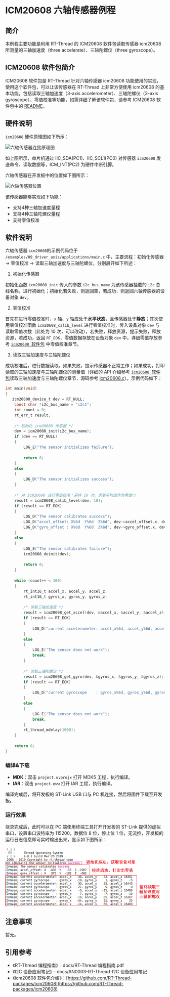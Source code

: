 # ICM20608 六轴传感器例程

## 简介

本例程主要功能是利用 RT-Thread 的 ICM20608 软件包读取传感器 icm20608 所测量的三轴加速度（three accelerate）、三轴陀螺仪（three gyroscope）。

## ICM20608 软件包简介

ICM20608 软件包是 RT-Thread 针对六轴传感器 icm20608 功能使用的实现，使用这个软件包，可以让该传感器在 RT-Thread 上非常方便使用 icm20608 的基本功能，包括读取三轴加速度（3-axis accelerometer）、三轴陀螺仪（3-axis gyroscope）、零值校准等功能，如需详细了解该软件包，请参考 ICM20608 软件包中的 [README](https://github.com/RT-Thread-packages/icm20608/blob/master/README.md)。

## 硬件说明

`icm20608` 硬件原理图如下所示：

![六轴传感器连接原理图](../../docs/figures/09_driver_axis/icm20608-hardware.png)

如上图所示，单片机通过 IIC_SDA(PC1)、IIC_SCL1(PC0) 对传感器 `icm20608` 发送命令、读取数据等，ICM_INT(PC2) 为硬件中断引脚。

六轴传感器在开发板中的位置如下图所示：

![六轴传感器位置](../../docs/figures/09_driver_axis/icm20608-location.png)

该传感器能够实现如下功能：

- 支持4种三轴加速度量程
- 支持4种三轴陀螺仪量程
- 支持零值校准

## 软件说明

六轴传感器 `icm20608`的示例代码位于 `/examples/09_driver_axis/applications/main.c` 中，主要流程：初始化传感器 -> 零值校准 -> 读取三轴加速度与三轴陀螺仪，分别展开如下所述：

1. 初始化传感器

初始化函数 `icm20608_init` 传入的参数 `i2c_bus_name` 为该传感器挂载的 `i2c` 总线名称，进行初始化；初始化若失败，则返回空，若成功，则返回六轴传感器的设备对象 `dev`。

2. 零值校准

首先在进行零值校准时，`x` 轴、`y` 轴应处于**水平状态**，且传感器处于**静态**；其次使用零值校准函数 `icm20608_calib_level` 进行零值校准时，传入设备对象 `dev` 与 读取零值次数（此处为 10 次，可以改动），若失败，释放资源，提示失败，释放资源，若成功，返回 `RT_EOK`，零值数据存放在设备对象 `dev` 中，详细零值存放参考 [`icm20608 `软件包](https://github.com/RT-Thread-packages/icm20608) 中零值校准章节。

3. 读取三轴加速度与三轴陀螺仪

成功校准后，进行数据读取。如果失败，提示传感器不正常工作；如果成功，打印读取的三轴加速度与三轴陀螺仪的测量值（详细的 API 介绍参考 [`icm20608 `软件包](https://github.com/RT-Thread-packages/icm20608)读取三轴加速度与三轴陀螺仪章节，源码参考 [icm20608.c](https://github.com/RT-Thread-packages/icm20608/blob/master/icm20608.c)）。示例代码如下：

```c
int main(void)
{
   icm20608_device_t dev = RT_NULL;
    const char *i2c_bus_name = "i2c1";
    int count = 0;
    rt_err_t result;

    /* 初始化 icm20608 传感器 */
    dev = icm20608_init(i2c_bus_name);
    if (dev == RT_NULL)
    {
        LOG_E("The sensor initializes failure");

        return 0;
    }
    else
    {
        LOG_D("The sensor initializes success");
    }

    /* 对 icm20608 进行零值校准：采样 10 次，求取平均值作为零值*/
    result = icm20608_calib_level(dev, 10);
    if (result == RT_EOK)
    {
        LOG_D("The sensor calibrates success");
        LOG_D("accel_offset: X%6d  Y%6d  Z%6d", dev->accel_offset.x, dev->accel_offset.y, dev->accel_offset.z);
        LOG_D("gyro_offset : X%6d  Y%6d  Z%6d", dev->gyro_offset.x, dev->gyro_offset.y, dev->gyro_offset.z);
    }
    else
    {
        LOG_E("The sensor calibrates failure");
        icm20608_deinit(dev);

        return 0;
    }

    while (count++ < 100)
    {
        rt_int16_t accel_x, accel_y, accel_z;
        rt_int16_t gyros_x, gyros_y, gyros_z;

        /* 读取三轴加速度 */
        result = icm20608_get_accel(dev, &accel_x, &accel_y, &accel_z);
        if (result == RT_EOK)
        {
            LOG_D("current accelerometer: accel_x%6d, accel_y%6d, accel_z%6d", accel_x, accel_y, accel_z);
        }
        else
        {
            LOG_E("The sensor does not work");
            break;
        }

        /* 读取三轴陀螺仪 */
        result = icm20608_get_gyro(dev, &gyros_x, &gyros_y, &gyros_z);
        if (result == RT_EOK)
        {
            LOG_D("current gyroscope    : gyros_x%6d, gyros_y%6d, gyros_z%6d", gyros_x, gyros_y, gyros_z);
        }
        else
        {
            LOG_E("The sensor does not work");
            break;
        }
        rt_thread_mdelay(1000);
    }

    return 0;
}
```

### 编译&下载

- **MDK**：双击 `project.uvprojx` 打开 MDK5 工程，执行编译。
- **IAR**：双击 `project.eww` 打开 IAR 工程，执行编译。

编译完成后，将开发板的 ST-Link USB 口与 PC 机连接，然后将固件下载至开发板。

### 运行效果

烧录完成后，此时可以在 PC 端使用终端工具打开开发板的 ST-Link 提供的虚拟串口，设置串口波特率为 115200，数据位 8 位，停止位 1 位，无流控，开发板的运行日志信息即可实时输出出来，显示如下图所示：

![六轴传感器示例程序日志](../../docs/figures/09_driver_axis/icm20608-sample-log.png)

## 注意事项

暂无。

## 引用参考

- 《RT-Thread 编程指南》: docs/RT-Thread 编程指南.pdf
- 《I2C 设备应用笔记》: docs/AN0003-RT-Thread-I2C 设备应用笔记
- 《icm20608 软件包介绍》：[https://github.com/RT-Thread-packages/icm20608](https://github.com/RT-Thread-packages/icm20608)


